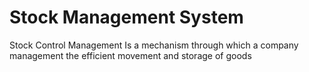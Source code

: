 # Stock Management System
 Stock Control Management Is a mechanism through which a company management the efficient movement and storage of goods
